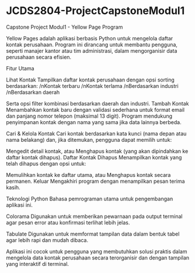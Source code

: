 # JCDS2804-ProjectCapstoneModul1
Capstone Project Modul1 - Yellow Page Program

Yellow Pages adalah aplikasi berbasis Python untuk mengelola daftar kontak perusahaan. Program ini dirancang untuk membantu pengguna, seperti manajer kantor atau tim administrasi, dalam mengorganisir data perusahaan secara efisien.

Fitur Utama

Lihat Kontak
Tampilkan daftar kontak perusahaan dengan opsi sorting berdasarkan:
/nKontak terbaru
/nKontak terlama
/nBerdasarkan industri
/nBerdasarkan daerah

Serta opsi filter kombinasi berdasarkan daerah dan industri.
Tambah Kontak
Menambahkan kontak baru dengan validasi sederhana untuk format email dan panjang nomor telepon (maksimal 13 digit).
Program mendukung penyimpanan kontak dengan nama yang sama jika data lainnya berbeda.

Cari & Kelola Kontak
Cari kontak berdasarkan kata kunci (nama depan atau nama belakang) dan, jika ditemukan, pengguna dapat memilih untuk:

Mengedit detail kontak, atau
Menghapus kontak (yang akan dipindahkan ke daftar kontak dihapus).
Daftar Kontak Dihapus
Menampilkan kontak yang telah dihapus dengan opsi untuk:

Memulihkan kontak ke daftar utama, atau
Menghapus kontak secara permanen.
Keluar
Mengakhiri program dengan menampilkan pesan terima kasih.

Teknologi
Python
Bahasa pemrograman utama untuk pengembangan aplikasi ini.

Colorama
Digunakan untuk memberikan pewarnaan pada output terminal agar pesan error atau konfirmasi terlihat lebih jelas.

Tabulate
Digunakan untuk memformat tampilan data dalam bentuk tabel agar lebih rapi dan mudah dibaca.

Aplikasi ini cocok untuk pengguna yang membutuhkan solusi praktis dalam mengelola data kontak perusahaan secara terorganisir dan dengan tampilan yang interaktif di terminal.
